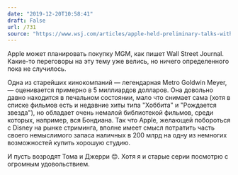 ```yaml
---
date: "2019-12-20T10:58:41"
draft: False
url: /731
source: "https://www.wsj.com/articles/apple-held-preliminary-talks-with-pac-12-conference-mgm-11576777844?mod=hp_lead_pos7"
---
```


Apple может планировать покупку MGM, как пишет Wall Street Journal. Какие-то переговоры на эту тему уже велись, но ничего определенного пока не случилось. 

Одна из старейших кинокомпаний — легендарная Metro Goldwin Meyer, — оценивается примерно в 5 миллиардов долларов. Она довольно давно находится в печальном состоянии, мало что снимает сама (хотя в списке фильмов есть и недавние хиты типа "Хоббита" и "Рождается звезда"), но обладает очень немалой библиотекой фильмов, среди которых, например, вся Бондиана. Так что Apple, желающей побороться с Disney на рынке стриминга, вполне имеет смысл потратить часть своего немыслимого запаса наличных в 200 млрд на одну из немногих возможностей купить хорошую студию. 

И пусть возродят Тома и Джерри 😊. Хотя я и старые серии посмотрю с огромным удовольствием.
